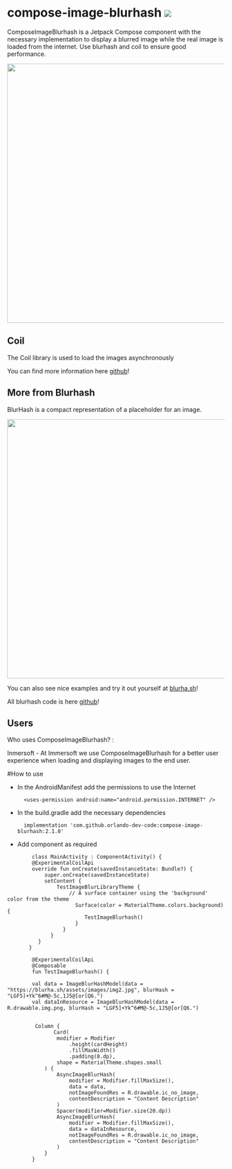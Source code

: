 # compose-image-blurhash [![](https://jitpack.io/v/orlando-dev-code/compose-image-blurhash.svg)](https://jitpack.io/#orlando-dev-code/compose-image-blurhash)

ComposeImageBlurhash is a Jetpack Compose component with the necessary implementation to display a blurred image while the real image is loaded from the internet.
Use blurhash and coil to ensure good performance.

<img src="media/second_blur_example.webp" width="600">

## Coil
The Coil library is used to load the images asynchronously

You can find more information here [github](https://github.com/coil-kt/coil)!

## More from Blurhash
BlurHash is a compact representation of a placeholder for an image.

<img src="media/blurhash_cover.webp" width="600">

You can also see nice examples and try it out yourself at 
[blurha.sh](http://blurha.sh/)!

All blurhash code is here 
[github](https://github.com/woltapp/blurhash)!

## Users
Who uses ComposeImageBlurhash? :

Inmersoft - At Immersoft we use ComposeImageBlurhash for a better user experience when loading and displaying images to the end user.

#How to use

- In the AndroidManifest add the permissions to use the Internet

        <uses-permission android:name="android.permission.INTERNET" />
        
- In the build.gradle add the necessary dependencies

        implementation 'com.github.orlando-dev-code:compose-image-blurhash:2.1.0'

- Add component as required
```
        class MainActivity : ComponentActivity() {
        @ExperimentalCoilApi
        override fun onCreate(savedInstanceState: Bundle?) {
            super.onCreate(savedInstanceState)
            setContent {
                TestImageBlurLibraryTheme {
                    // A surface container using the 'background' color from the theme
                      Surface(color = MaterialTheme.colors.background) {
                         TestImageBlurhash()
                      }
                  }
              }
          }
       }

        @ExperimentalCoilApi
        @Composable
        fun TestImageBlurhash() {
             
        val data = ImageBlurHashModel(data = "https://blurha.sh/assets/images/img2.jpg", blurHash = "LGF5]+Yk^6#M@-5c,1J5@[or[Q6.")
        val dataInResource = ImageBlurHashModel(data = R.drawable.img.png, blurHash = "LGF5]+Yk^6#M@-5c,1J5@[or[Q6.")
         
         
         Column {
               Card(
                modifier = Modifier
                    .height(cardHeight)
                    .fillMaxWidth()
                    .padding(8.dp),
                shape = MaterialTheme.shapes.small
            ) {
                AsyncImageBlurHash(
                    modifier = Modifier.fillMaxSize(),
                    data = data,
                    notImageFoundRes = R.drawable.ic_no_image,
                    contentDescription = "Content Description"
                )
                Spacer(modifier=Modifier.size(20.dp))
                AsyncImageBlurHash(
                    modifier = Modifier.fillMaxSize(),
                    data = dataInResource,
                    notImageFoundRes = R.drawable.ic_no_image,
                    contentDescription = "Content Description"
                )
            }
        }
```
